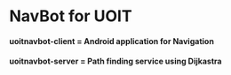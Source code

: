 # NavBot for UOIT

#### uoitnavbot-client = Android application for Navigation
#### uoitnavbot-server = Path finding service using Dijkastra


